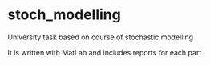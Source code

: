 # stoch_modelling
University task based on course of stochastic modelling

It is written with MatLab and includes reports for each part

